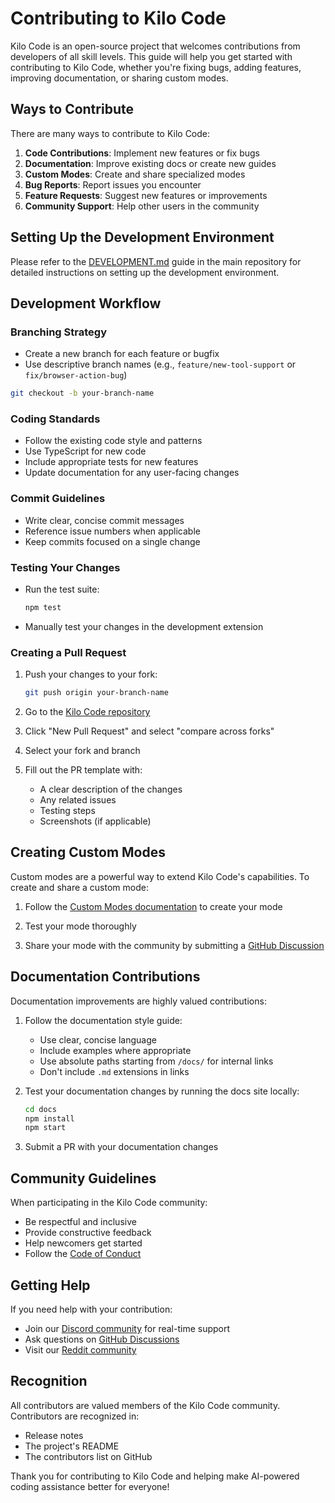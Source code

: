 # Contributing to Kilo Code

Kilo Code is an open-source project that welcomes contributions from developers of all skill levels. This guide will help you get started with contributing to Kilo Code, whether you're fixing bugs, adding features, improving documentation, or sharing custom modes.

## Ways to Contribute

There are many ways to contribute to Kilo Code:

1. **Code Contributions**: Implement new features or fix bugs
2. **Documentation**: Improve existing docs or create new guides
3. **Custom Modes**: Create and share specialized modes
4. **Bug Reports**: Report issues you encounter
5. **Feature Requests**: Suggest new features or improvements
6. **Community Support**: Help other users in the community

## Setting Up the Development Environment

Please refer to the [DEVELOPMENT.md](https://github.com/Kilo-Org/kilocode/blob/main/DEVELOPMENT.md) guide in the main repository for detailed instructions on setting up the development environment.

## Development Workflow

### Branching Strategy

- Create a new branch for each feature or bugfix
- Use descriptive branch names (e.g., `feature/new-tool-support` or `fix/browser-action-bug`)

```bash
git checkout -b your-branch-name
```

### Coding Standards

- Follow the existing code style and patterns
- Use TypeScript for new code
- Include appropriate tests for new features
- Update documentation for any user-facing changes

### Commit Guidelines

- Write clear, concise commit messages
- Reference issue numbers when applicable
- Keep commits focused on a single change

### Testing Your Changes

- Run the test suite:
  ```bash
  npm test
  ```
- Manually test your changes in the development extension

### Creating a Pull Request

1. Push your changes to your fork:
   ```bash
   git push origin your-branch-name
   ```

2. Go to the [Kilo Code repository](https://github.com/Kilo-Org/kilocode)

3. Click "New Pull Request" and select "compare across forks"

4. Select your fork and branch

5. Fill out the PR template with:
   - A clear description of the changes
   - Any related issues
   - Testing steps
   - Screenshots (if applicable)

## Creating Custom Modes

Custom modes are a powerful way to extend Kilo Code's capabilities. To create and share a custom mode:

1. Follow the [Custom Modes documentation](/features/custom-modes) to create your mode

2. Test your mode thoroughly

3. Share your mode with the community by submitting a [GitHub Discussion](https://github.com/Kilo-Org/kilocode/discussions)

## Documentation Contributions

Documentation improvements are highly valued contributions:

1. Follow the documentation style guide:
   - Use clear, concise language
   - Include examples where appropriate
   - Use absolute paths starting from `/docs/` for internal links
   - Don't include `.md` extensions in links

2. Test your documentation changes by running the docs site locally:
   ```bash
   cd docs
   npm install
   npm start
   ```

3. Submit a PR with your documentation changes

## Community Guidelines

When participating in the Kilo Code community:

- Be respectful and inclusive
- Provide constructive feedback
- Help newcomers get started
- Follow the [Code of Conduct](https://github.com/Kilo-Org/kilocode/blob/main/CODE_OF_CONDUCT.md)

## Getting Help

If you need help with your contribution:

- Join our [Discord community](https://kilocode.ai/discord) for real-time support
- Ask questions on [GitHub Discussions](https://github.com/Kilo-Org/kilocode/discussions)
- Visit our [Reddit community](https://www.reddit.com/r/KiloCode)

## Recognition

All contributors are valued members of the Kilo Code community. Contributors are recognized in:

- Release notes
- The project's README
- The contributors list on GitHub

Thank you for contributing to Kilo Code and helping make AI-powered coding assistance better for everyone!